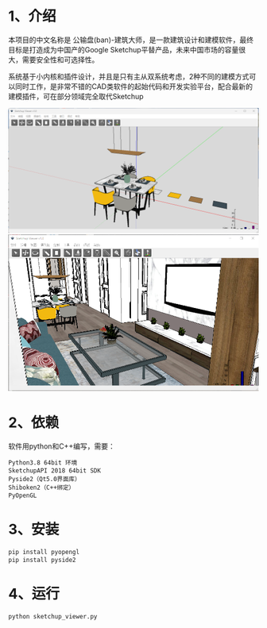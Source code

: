 # 1、介绍

本项目的中文名称是 公输盘(ban)-建筑大师，是一款建筑设计和建模软件，最终目标是打造成为中国产的Google Sketchup平替产品，未来中国市场的容量很大，需要安全性和可选择性。

系统基于小内核和插件设计，并且是只有主从双系统考虑，2种不同的建模方式可以同时工作，是非常不错的CAD类软件的起始代码和开发实验平台，配合最新的建模插件，可在部分领域完全取代Sketchup

![screenshot](https://github.com/lihang185/sketchup_viewer/blob/main/screenshot/view1.png?raw=true)
![screenshot](https://github.com/lihang185/sketchup_viewer/blob/main/screenshot/view2.png?raw=true)

# 2、依赖
软件用python和C++编写，需要：
```
Python3.8 64bit 环境
SketchupAPI 2018 64bit SDK
Pyside2（Qt5.0界面库）
Shiboken2（C++绑定）
PyOpenGL
```

# 3、安装
```
pip install pyopengl
pip install pyside2
```

# 4、运行
```
python sketchup_viewer.py
```
